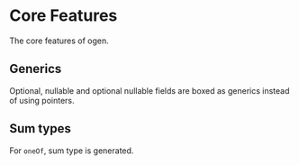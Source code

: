 # Core Features

The core features of ogen.

## Generics

Optional, nullable and optional nullable fields are boxed as generics instead of
using pointers.

## Sum types

For `oneOf`, sum type is generated.
